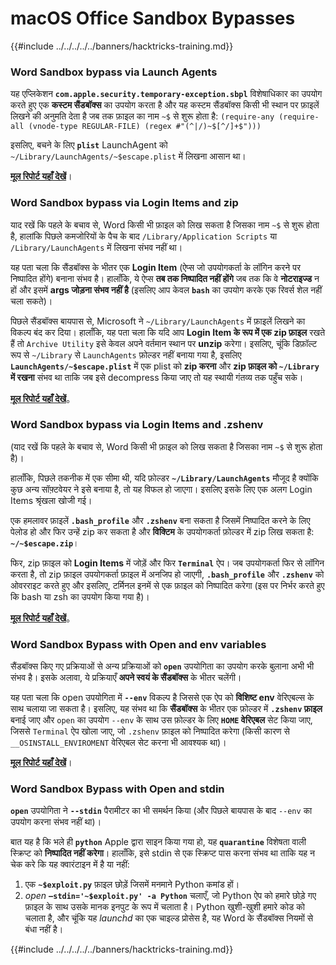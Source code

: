 # macOS Office Sandbox Bypasses

{{#include ../../../../../banners/hacktricks-training.md}}

### Word Sandbox bypass via Launch Agents

यह एप्लिकेशन **`com.apple.security.temporary-exception.sbpl`** विशेषाधिकार का उपयोग करते हुए एक **कस्टम सैंडबॉक्स** का उपयोग करता है और यह कस्टम सैंडबॉक्स किसी भी स्थान पर फ़ाइलें लिखने की अनुमति देता है जब तक फ़ाइल का नाम `~$` से शुरू होता है: `(require-any (require-all (vnode-type REGULAR-FILE) (regex #"(^|/)~$[^/]+$")))`

इसलिए, बचने के लिए **`plist`** LaunchAgent को `~/Library/LaunchAgents/~$escape.plist` में लिखना आसान था।

[**मूल रिपोर्ट यहाँ देखें**](https://www.mdsec.co.uk/2018/08/escaping-the-sandbox-microsoft-office-on-macos/)।

### Word Sandbox bypass via Login Items and zip

याद रखें कि पहले के बचाव से, Word किसी भी फ़ाइल को लिख सकता है जिसका नाम `~$` से शुरू होता है, हालांकि पिछले कमजोरियों के पैच के बाद `/Library/Application Scripts` या `/Library/LaunchAgents` में लिखना संभव नहीं था।

यह पता चला कि सैंडबॉक्स के भीतर एक **Login Item** (ऐप्स जो उपयोगकर्ता के लॉगिन करने पर निष्पादित होंगे) बनाना संभव है। हालाँकि, ये ऐप्स **तब तक निष्पादित नहीं होंगे** जब तक कि वे **नोटराइज्ड** न हों और इसमें **args जोड़ना संभव नहीं है** (इसलिए आप केवल **`bash`** का उपयोग करके एक रिवर्स शेल नहीं चला सकते)।

पिछले सैंडबॉक्स बायपास से, Microsoft ने `~/Library/LaunchAgents` में फ़ाइलें लिखने का विकल्प बंद कर दिया। हालाँकि, यह पता चला कि यदि आप **Login Item के रूप में एक zip फ़ाइल** रखते हैं तो `Archive Utility` इसे केवल अपने वर्तमान स्थान पर **unzip** करेगा। इसलिए, चूंकि डिफ़ॉल्ट रूप से `~/Library` से `LaunchAgents` फ़ोल्डर नहीं बनाया गया है, इसलिए **`LaunchAgents/~$escape.plist`** में एक plist को **zip करना** और **zip फ़ाइल को `~/Library` में रखना** संभव था ताकि जब इसे decompress किया जाए तो यह स्थायी गंतव्य तक पहुँच सके।

[**मूल रिपोर्ट यहाँ देखें**](https://objective-see.org/blog/blog_0x4B.html)。

### Word Sandbox bypass via Login Items and .zshenv

(याद रखें कि पहले के बचाव से, Word किसी भी फ़ाइल को लिख सकता है जिसका नाम `~$` से शुरू होता है)।

हालाँकि, पिछले तकनीक में एक सीमा थी, यदि फ़ोल्डर **`~/Library/LaunchAgents`** मौजूद है क्योंकि कुछ अन्य सॉफ़्टवेयर ने इसे बनाया है, तो यह विफल हो जाएगा। इसलिए इसके लिए एक अलग Login Items श्रृंखला खोजी गई।

एक हमलावर फ़ाइलें **`.bash_profile`** और **`.zshenv`** बना सकता है जिसमें निष्पादित करने के लिए पेलोड हो और फिर उन्हें zip कर सकता है और **विक्टिम** के उपयोगकर्ता फ़ोल्डर में zip लिख सकता है: **`~/~$escape.zip`**।

फिर, zip फ़ाइल को **Login Items** में जोड़ें और फिर **`Terminal`** ऐप। जब उपयोगकर्ता फिर से लॉगिन करता है, तो zip फ़ाइल उपयोगकर्ता फ़ाइल में अनजिप हो जाएगी, **`.bash_profile`** और **`.zshenv`** को ओवरराइट करते हुए और इसलिए, टर्मिनल इनमें से एक फ़ाइल को निष्पादित करेगा (इस पर निर्भर करते हुए कि bash या zsh का उपयोग किया गया है)।

[**मूल रिपोर्ट यहाँ देखें**](https://desi-jarvis.medium.com/office365-macos-sandbox-escape-fcce4fa4123c)。

### Word Sandbox Bypass with Open and env variables

सैंडबॉक्स किए गए प्रक्रियाओं से अन्य प्रक्रियाओं को **`open`** उपयोगिता का उपयोग करके बुलाना अभी भी संभव है। इसके अलावा, ये प्रक्रियाएँ **अपने स्वयं के सैंडबॉक्स** के भीतर चलेंगी।

यह पता चला कि open उपयोगिता में **`--env`** विकल्प है जिससे एक ऐप को **विशिष्ट env** वेरिएबल्स के साथ चलाया जा सकता है। इसलिए, यह संभव था कि **सैंडबॉक्स** के भीतर एक फ़ोल्डर में **`.zshenv` फ़ाइल** बनाई जाए और `open` का उपयोग `--env` के साथ उस फ़ोल्डर के लिए **`HOME` वेरिएबल** सेट किया जाए, जिससे `Terminal` ऐप खोला जाए, जो `.zshenv` फ़ाइल को निष्पादित करेगा (किसी कारण से `__OSINSTALL_ENVIROMENT` वेरिएबल सेट करना भी आवश्यक था)।

[**मूल रिपोर्ट यहाँ देखें**](https://perception-point.io/blog/technical-analysis-of-cve-2021-30864/)।

### Word Sandbox Bypass with Open and stdin

**`open`** उपयोगिता ने **`--stdin`** पैरामीटर का भी समर्थन किया (और पिछले बायपास के बाद `--env` का उपयोग करना संभव नहीं था)।

बात यह है कि भले ही **`python`** Apple द्वारा साइन किया गया हो, यह **`quarantine`** विशेषता वाली स्क्रिप्ट को **निष्पादित नहीं करेगा**। हालाँकि, इसे stdin से एक स्क्रिप्ट पास करना संभव था ताकि यह न चेक करे कि यह क्वारंटाइन में है या नहीं:&#x20;

1. एक **`~$exploit.py`** फ़ाइल छोड़ें जिसमें मनमाने Python कमांड हों।
2. _open_ **`–stdin='~$exploit.py' -a Python`** चलाएँ, जो Python ऐप को हमारे छोड़े गए फ़ाइल के साथ उसके मानक इनपुट के रूप में चलाता है। Python खुशी-खुशी हमारे कोड को चलाता है, और चूंकि यह _launchd_ का एक चाइल्ड प्रोसेस है, यह Word के सैंडबॉक्स नियमों से बंधा नहीं है।

{{#include ../../../../../banners/hacktricks-training.md}}
